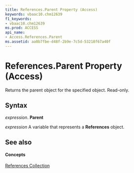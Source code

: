 ```yaml
---
title: References.Parent Property (Access)
keywords: vbaac10.chm12639
f1_keywords:
- vbaac10.chm12639
ms.prod: ACCESS
api_name:
- Access.References.Parent
ms.assetid: aa0b7fbe-d48f-2b9e-7c5d-53218f67a40f
---
```



# References.Parent Property (Access)

Returns the parent object for the specified object. Read-only.


## Syntax

 _expression_. **Parent**

 _expression_ A variable that represents a **References** object.


## See also


#### Concepts


[References Collection](references-object-access.md)

